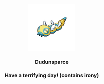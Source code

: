 <p align="center">
    <img src="https://raw.githubusercontent.com/PokeAPI/sprites/master/sprites/pokemon/982.png" width="150" height="150">
</p>
<h3 align="center"> <b>Dudunsparce</b></h3>
<h3 align="center">Have a terrifying day! (contains irony)</h3>
